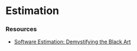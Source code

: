 # Estimation

### Resources

* [Software Estimation: Demystifying the Black Art](https://www.goodreads.com/book/show/93891.Software\_Estimation)
